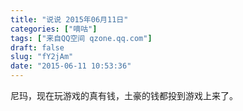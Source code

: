 ```yaml
---
title: "说说 2015年06月11日"
categories: ["嘀咕"]
tags: ["来自QQ空间 qzone.qq.com"]
draft: false
slug: "fY2jAm"
date: "2015-06-11 10:53:36"
---
```


尼玛，现在玩游戏的真有钱，土豪的钱都投到游戏上来了。
